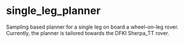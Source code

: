 # single_leg_planner
Sampling based planner for a single leg on board a wheel-on-leg rover. Currently, the planner is tailored towards the DFKI Sherpa_TT rover.
